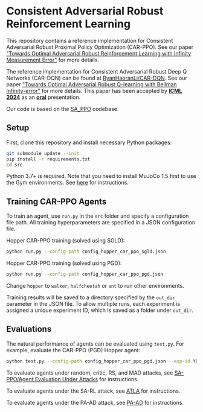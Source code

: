 # Consistent Adversarial Robust Reinforcement Learning

This repository contains a reference implementation for Consistent Adversarial Robust Proximal Policy Optimization (CAR-PPO).  See our paper ["Towards Optimal Adversarial Robust Reinforcement Learning with Infinity Measurement Error"](https://arxiv.org/abs/2502.16734) for more details. 

The reference implementation for Consistent Adversarial Robust Deep Q Networks (CAR-DQN) can be found at [RyanHaoranLi/CAR-DQN](https://github.com/RyanHaoranLi/CAR-DQN). See our paper ["Towards Optimal Adversarial Robust Q-learning with Bellman Infinity-error"](https://arxiv.org/abs/2402.02165) for more details. This paper has been accepted by [**ICML 2024**](https://proceedings.mlr.press/v235/li24cl.html) as an [**oral**](https://icml.cc/virtual/2024/oral/35463) presentation.

Our code is based on the [SA_PPO](https://github.com/huanzhang12/SA_PPO) codebase.


## Setup

First, clone this repository and install necessary Python packages:

```bash
git submodule update --init
pip install -r requirements.txt
cd src
```

Python 3.7+ is required. Note that you need to install MuJoCo 1.5 first to use the Gym environments. See [here](https://github.com/openai/mujoco-py/blob/9ea9bb000d6b8551b99f9aa440862e0c7f7b4191/README.md#requirements) for instructions.

## Training CAR-PPO Agents

To train an agent, use `run.py` in the `src` folder and specify a configuration file path.  All training hyperparameters are specified in a JSON configuration file.

Hopper CAR-PPO training (solved using SGLD):

```bash
python run.py --config-path config_hopper_car_ppo_sgld.json
```

Hopper CAR-PPO training (solved using PGD):

```bash
python run.py --config-path config_hopper_car_ppo_pgd.json
```

Change `hopper` to `walker`, `halfcheetah` or `ant` to run other environments.

Training results will be saved to a directory specified by the `out_dir` parameter in the JSON file. To allow multiple runs, each experiment is 
assigned a unique experiment ID, which is saved as a folder under `out_dir`.

## Evaluations

The natural performance of agents can be evaluated using `test.py`.  For example, evaluate the CAR-PPO (PGD) Hopper agent:

```bash
python test.py --config-path config_hopper_car_ppo_pgd.json --exp-id YOUR_EXP_ID --deterministic
```

To evaluate agents under random, critic, RS, and MAD attacks, see [SA-PPO/Agent Evaluation Under Attacks](https://github.com/huanzhang12/SA_PPO?tab=readme-ov-file#agent-evaluation-under-attacks) for instructions.

To evaluate agents under the SA-RL attack, see [ATLA](https://github.com/huanzhang12/ATLA_robust_RL) for instructions.

To evaluate agents under the PA-AD attack, see [PA-AD](https://github.com/umd-huang-lab/paad_adv_rl/tree/master/code_mujoco) for instructions.
